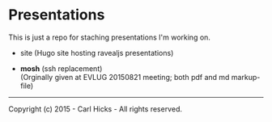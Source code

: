 Presentations
=============

This is just a repo for staching presentations I'm working on.

 - site (Hugo site hosting ravealjs presentations) 

 - **mosh** (ssh replacement)   
  (Orginally given at EVLUG 20150821 meeting; both pdf and md markup-file)

---
Copyright (c) 2015 - Carl Hicks - All rights reserved.
